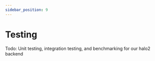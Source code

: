 ```yaml
---
sidebar_position: 9
---
```


# Testing

Todo: Unit testing, integration testing, and benchmarking for our halo2 backend